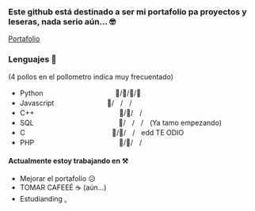 ### Este github está destinado a ser mi portafolio pa proyectos y leseras, nada serio aún... 🤓
[Portafolio](https://dieguinbombin.github.io/DieguinBombin)

### Lenguajes 🍗
(4 pollos en el pollometro indica muy frecuentado)
- Pythonㅤㅤㅤㅤㅤㅤㅤㅤㅤㅤㅤ 🍗/🍗/🍗/🍗
- Javascriptㅤㅤㅤㅤㅤㅤㅤㅤ  🍗/ㅤ/ㅤ/
- C++ㅤㅤㅤㅤㅤㅤㅤㅤㅤㅤㅤㅤㅤ 🍗/🍗/ㅤ/ㅤ
- SQLㅤㅤㅤㅤ ㅤㅤㅤㅤㅤㅤㅤㅤㅤ🍗/ㅤ/ㅤ/ㅤ(Ya tamo empezando)
- C  ㅤㅤㅤㅤ ㅤㅤㅤㅤㅤㅤㅤㅤㅤ🍗/🍗/ㅤ/ㅤedd TE ODIO
- PHPㅤㅤㅤㅤ ㅤㅤㅤㅤㅤㅤㅤㅤㅤ🍗/🍗/ㅤ/ㅤ

#### Actualmente estoy trabajando en ⚒️
- Mejorar el portafolio 😥
- TOMAR CAFEEÉ ☕ (aún...)
- Estudianding
[.](https://www.youtube.com/watch?v=Ma5hTmmmTbI)

